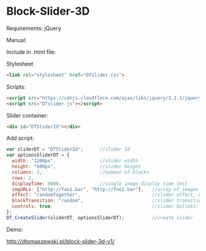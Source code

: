 # Block-Slider-3D

Requirements: jQuery

Manual:

Include in .html file:

Stylesheet
```HTML
<link rel="stylesheet" href="DTslider.css">
```
Scripts:
```HTML
<script src="https://cdnjs.cloudflare.com/ajax/libs/jquery/3.2.1/jquery.min.js"></script>
<script src="DTslider.js"></script>
```
Slider container:
```HTML
<div id="DTSliderId"></div>
```
Add script:

```JavaScript
var sliderDT = "DTSliderId";      //slider Id
var optionsSliderDT = {
  width: "1200px",                //slider width
  height: "600px",                //slider height
  columns: 3,                     //number of blocks
  rows: 2,
  displayTime: 5000,              //single image display time [ms]
  imgURLs: ["http://foo1.bar", "http://foo1.bar"],   //array of images URLs                    
  effect: "randomTogether",                          //slider effect, one of: "rotX1", "rotX2", "rotY1", "rotY2", "rot3d1", "rot3d2", "randomTogether", "random"
  blockTransition: "random",                         //slider transition: "coherent" or "random"
  controls: true                                     //slider bullets: true or false
};
DT_CreateSlider(sliderDT, optionsSliderDT);          //create slider
```
Demo:

http://dtomaszewski.pl/block-slider-3d-v1/

